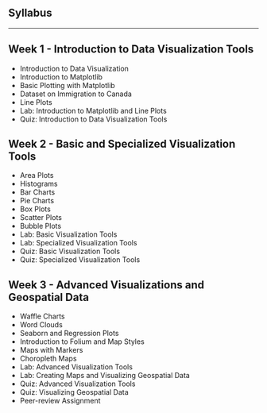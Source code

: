 ## Syllabus

*****

## Week 1 - Introduction to Data Visualization Tools

* Introduction to Data Visualization
* Introduction to Matplotlib
* Basic Plotting with Matplotlib
* Dataset on Immigration to Canada
* Line Plots
* Lab: Introduction to Matplotlib and Line Plots
* Quiz: Introduction to Data Visualization Tools

## Week 2 - Basic and Specialized Visualization Tools

* Area Plots
* Histograms
* Bar Charts
* Pie Charts
* Box Plots
* Scatter Plots
* Bubble Plots
* Lab: Basic Visualization Tools
* Lab: Specialized Visualization Tools
* Quiz: Basic Visualization Tools
* Quiz: Specialized Visualization Tools

## Week 3 - Advanced Visualizations and Geospatial Data

* Waffle Charts
* Word Clouds
* Seaborn and Regression Plots
* Introduction to Folium and Map Styles
* Maps with Markers
* Choropleth Maps
* Lab: Advanced Visualization Tools
* Lab: Creating Maps and Visualizing Geospatial Data
* Quiz: Advanced Visualization Tools
* Quiz: Visualizing Geospatial Data
* Peer-review Assignment
